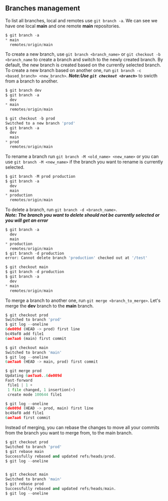 ## **Branches management** ##
To list all branches, local and remotes use `git branch -a`. We can see we have one local **main** and one remote **main** repositories.
```py
$ git branch -a
* main
  remotes/origin/main
```
To create a new branch, use `git branch <branch_name>` or `git checkout -b <branch_name` to create a branch and switch to the newly created branch.
By default, the new branch is created based on the currently selected branch. To create a new branch based on another one, run `git branch -c <based_branch> <new_branch>`.
***Note:Use `git checkout <branch>`*** to swicth from a branch to another.
```py
$ git branch dev
$ git branch -a
  dev
* main
  remotes/origin/main

$ git checkout -b prod
Switched to a new branch 'prod'
$ git branch -a
  dev
  main
* prod
  remotes/origin/main
```
To rename a branch run `git branch -M <old_name> <new_name>` or you can use `git branch -M <new_name>` if the branch you want to rename is currently selected.
```py
$ git branch -M prod production
$ git branch -a
  dev
  main
* production
  remotes/origin/main
```
To delete a branch, run `git branch -d <branch_name>`.\
***Note: The branch you want to delete should not be currently selected or you will get an error***
```py
$ git branch -a
  dev
  main
* production
  remotes/origin/main
$ git branch -d production
error: Cannot delete branch 'production' checked out at '/test'

$ git checkout main
$ git branch -d production
$ git branch -a
  dev
* main
  remotes/origin/main
```
To merge a branch to another one, run `git merge <branch_to_merge>`. Let's merge the **dev** branch to the **main** branch.
```py
$ git checkout prod
Switched to branch 'prod'
$ git log --oneline
6de009d (HEAD -> prod) first line
bc49af8 add file1
6ae7aa6 (main) first commit

$ git checkout main
Switched to branch 'main'
$ git log --oneline
6ae7aa6 (HEAD -> main, prod) first commit

$ git merge prod
Updating 6ae7aa6..6de009d
Fast-forward
 file1 | 1 +
 1 file changed, 1 insertion(+)
 create mode 100644 file1

$ git log --oneline
6de009d (HEAD -> prod, main) first line
bc49af8 add file1
6ae7aa6 first commit
```
Instead of merging, you can rebase the changes to move all your commits from the branch you want to merge from, to the main branch.
```py
$ git checkout prod
Switched to branch 'prod'
$ git rebase main
Successfully rebased and updated refs/heads/prod.
$ git log --oneline


$ git checkout main
Switched to branch 'main'
$ git rebase prod
Successfully rebased and updated refs/heads/main.
$ git log --oneline
```




